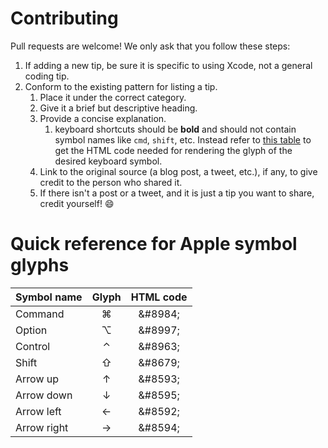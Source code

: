 # Contributing

Pull requests are welcome! We only ask that you follow these steps:

1. If adding a new tip, be sure it is specific to using Xcode, not a general coding tip.
2. Conform to the existing pattern for listing a tip.
    1. Place it under the correct category.
    2. Give it a brief but descriptive heading.
    3. Provide a concise explanation.
        1. keyboard shortcuts should be **bold** and should not contain symbol names like `cmd`, `shift`, etc. Instead refer to [this table](#Quick-reference-for-Apple-symbol-glyphs) to get the HTML code needed for rendering the glyph of the desired keyboard symbol.
    4. Link to the original source (a blog post, a tweet, etc.), if any, to give credit to the person who shared it. 
    5. If there isn't a post or a tweet, and it is just a tip you want to share, credit yourself! 😄


# Quick reference for Apple symbol glyphs

| Symbol name | Glyph | HTML code |
| --------| :---: | :---: |
| Command | &#8984; | \&#8984; |
| Option | &#8997; | \&#8997; |
| Control | &#8963; | \&#8963; |
| Shift | &#8679; | \&#8679; |
| Arrow up | &#8593; | \&#8593; |
| Arrow down | &#8595; | \&#8595; |
| Arrow left | &#8592; | \&#8592; |
| Arrow right | &#8594; | \&#8594; |
